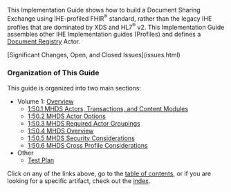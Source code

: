 
This Implementation Guide shows how to build a Document Sharing Exchange
using IHE-profiled FHIR<sup>®</sup> standard, rather than the legacy IHE
profiles that are dominated by XDS and HL7<sup>®</sup> v2.
This Implementation Guide assembles other IHE Implementation guides (Profiles)
and defines a [Document Registry](volume-1.html#150111-document-registry) Actor.

<div markdown="1" class="stu-note">
[Significant Changes, Open, and Closed Issues](issues.html)
</div>

### Organization of This Guide

This guide is organized into two main sections:

- Volume 1: [Overview](volume-1.html)
  - [1:50.1 MHDS Actors, Transactions, and Content Modules](volume-1.html#1501-mhds-actors-transactions-and-content-modules)
  - [1:50.2 MHDS Actor Options](volume-1.html#1502-mhds-actor-options)
  - [1:50.3 MHDS Required Actor Groupings](volume-1.html#1503-mhds-required-actor-groupings)
  - [1:50.4 MHDS Overview](volume-1.html#1504-mhds-overview)
  - [1:50.5 MHDS Security Considerations](volume-1.html#1505-mhds-security-considerations)
  - [1:50.6 MHDS Cross Profile Considerations](volume-1.html#1506-mhds-cross-profile-considerations)
- Other
  - [Test Plan](testplan.html)

Click on any of the links above, go to the [table of contents](toc.html), or
if you are looking for a specific artifact, check out the [index](artifacts.html).

